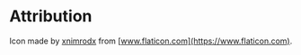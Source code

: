 # Attribution
Icon made by [xnimrodx](https://www.flaticon.com/authors/xnimrodx) from [www.flaticon.com](https://www.flaticon.com).
